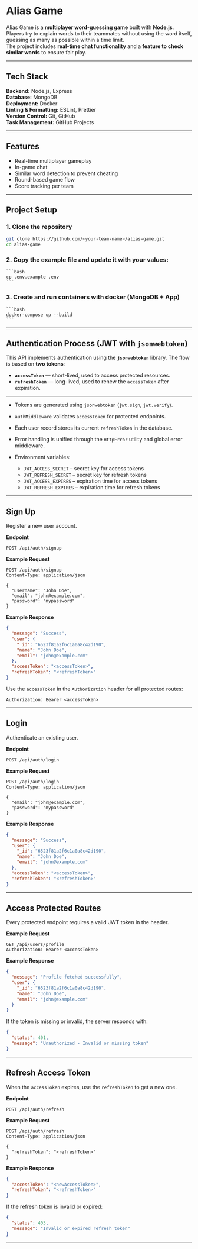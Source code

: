 # Alias Game

Alias Game is a **multiplayer word-guessing game** built with **Node.js**.  
Players try to explain words to their teammates without using the word itself, guessing as many as possible within a time limit.  
The project includes **real-time chat functionality** and a **feature to check similar words** to ensure fair play.

---

## Tech Stack

**Backend:** Node.js, Express  
**Database:** MongoDB  
**Deployment:** Docker  
**Linting & Formatting:** ESLint, Prettier  
**Version Control:** Git, GitHub  
**Task Management:** GitHub Projects

---

## Features

- Real-time multiplayer gameplay
- In-game chat
- Similar word detection to prevent cheating
- Round-based game flow
- Score tracking per team

---

## Project Setup

### 1. Clone the repository

```bash
git clone https://github.com/<your-team-name>/alias-game.git
cd alias-game

```

### 2. **Copy the example file and update it with your values:**

    ```bash
    cp .env.example .env
    ```

### 3. **Create and run containers with docker (MongoDB + App)**

    ```bash
    docker-compose up --build
    ```

---

## Authentication Process (JWT with `jsonwebtoken`)

This API implements authentication using the **`jsonwebtoken`** library.
The flow is based on **two tokens**:

- **`accessToken`** — short-lived, used to access protected resources.
- **`refreshToken`** — long-lived, used to renew the `accessToken` after expiration.

---

- Tokens are generated using `jsonwebtoken` (`jwt.sign`, `jwt.verify`).
- `authMiddleware` validates `accessToken` for protected endpoints.
- Each user record stores its current `refreshToken` in the database.
- Error handling is unified through the `HttpError` utility and global error middleware.
- Environment variables:

  - `JWT_ACCESS_SECRET` – secret key for access tokens
  - `JWT_REFRESH_SECRET` – secret key for refresh tokens
  - `JWT_ACCESS_EXPIRES` – expiration time for access tokens
  - `JWT_REFRESH_EXPIRES` – expiration time for refresh tokens

---

## Sign Up

Register a new user account.

**Endpoint**

```
POST /api/auth/signup
```

**Example Request**

```http
POST /api/auth/signup
Content-Type: application/json

{
  "username": "John Doe",
  "email": "john@example.com",
  "password": "mypassword"
}
```

**Example Response**

```json
{
  "message": "Success",
  "user": {
    "_id": "6523f81a2f6c1a0a8c42d190",
    "name": "John Doe",
    "email": "john@example.com"
  },
  "accessToken": "<accessToken>",
  "refreshToken": "<refreshToken>"
}
```

Use the `accessToken` in the `Authorization` header for all protected routes:

```
Authorization: Bearer <accessToken>
```

---

## Login

Authenticate an existing user.

**Endpoint**

```
POST /api/auth/login
```

**Example Request**

```http
POST /api/auth/login
Content-Type: application/json

{
  "email": "john@example.com",
  "password": "mypassword"
}
```

**Example Response**

```json
{
  "message": "Success",
  "user": {
    "_id": "6523f81a2f6c1a0a8c42d190",
    "name": "John Doe",
    "email": "john@example.com"
  },
  "accessToken": "<accessToken>",
  "refreshToken": "<refreshToken>"
}
```

---

## Access Protected Routes

Every protected endpoint requires a valid JWT token in the header.

**Example Request**

```http
GET /api/users/profile
Authorization: Bearer <accessToken>
```

**Example Response**

```json
{
  "message": "Profile fetched successfully",
  "user": {
    "_id": "6523f81a2f6c1a0a8c42d190",
    "name": "John Doe",
    "email": "john@example.com"
  }
}
```

If the token is missing or invalid, the server responds with:

```json
{
  "status": 401,
  "message": "Unauthorized - Invalid or missing token"
}
```

---

## Refresh Access Token

When the `accessToken` expires, use the `refreshToken` to get a new one.

**Endpoint**

```
POST /api/auth/refresh
```

**Example Request**

```http
POST /api/auth/refresh
Content-Type: application/json

{
  "refreshToken": "<refreshToken>"
}
```

**Example Response**

```json
{
  "accessToken": "<newAccessToken>",
  "refreshToken": "<refreshToken>"
}
```

If the refresh token is invalid or expired:

```json
{
  "status": 403,
  "message": "Invalid or expired refresh token"
}
```

---
